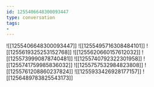 ```yaml
---
id: 1255406648300093447
type: conversation
tags:
- 
---
```

![[1255406648300093447]]
![[1255495716308484101]]
![[1255619325253152768]]
![[1255620660157612032]]
![[1255739990878740481]]
![[1255740792322301958]]
![[1255741759985836032]]
![[1255757532984823808]]
![[1255761208860237824]]
![[1255933426928177157]]
![[1256489783825543173]]

